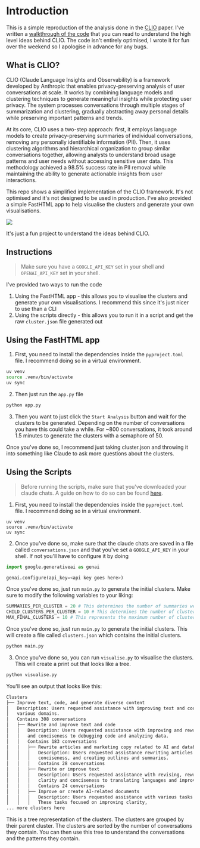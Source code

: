 # Introduction

This is a simple reproduction of the analysis done in the [CLIO](https://www.anthropic.com/research/clio) paper. I've written a [walkthrough of the code](https://ivanleo.com/blog/understanding-user-conversations) that you can read to understand the high level ideas behind CLIO. The code isn't entirely optimised, I wrote it for fun over the weekend so I apologise in advance for any bugs.

## What is CLIO?

CLIO (Claude Language Insights and Observability) is a framework developed by Anthropic that enables privacy-preserving analysis of user conversations at scale. It works by combining language models and clustering techniques to generate meaningful insights while protecting user privacy. The system processes conversations through multiple stages of summarization and clustering, gradually abstracting away personal details while preserving important patterns and trends.

At its core, CLIO uses a two-step approach: first, it employs language models to create privacy-preserving summaries of individual conversations, removing any personally identifiable information (PII). Then, it uses clustering algorithms and hierarchical organization to group similar conversations together, allowing analysts to understand broad usage patterns and user needs without accessing sensitive user data. This methodology achieved a 98.5% success rate in PII removal while maintaining the ability to generate actionable insights from user interactions.

This repo shows a simplified implementation of the CLIO framework. It's not optimised and it's not designed to be used in production. I've also provided a simple FastHTML app to help visualise the clusters and generate your own visualisations.

![](./clio.png)

It's just a fun project to understand the ideas behind CLIO.

## Instructions

> Make sure you have a `GOOGLE_API_KEY` set in your shell and `OPENAI_API_KEY` set in your shell.

I've provided two ways to run the code

1. Using the FastHTML app - this allows you to visualise the clusters and generate your own visualisations. I recommend this since it's just nicer to use than a CLI
2. Using the scripts directly - this allows you to run it in a script and get the raw `cluster.json` file generated out

## Using the FastHTML app

1. First, you need to install the dependencies inside the `pyproject.toml` file. I recommend doing so in a virtual environment.

```bash
uv venv
source .venv/bin/activate
uv sync
```

2. Then just run the `app.py` file

```bash
python app.py
```

3. Then you want to just click the `Start Analysis` button and wait for the clusters to be generated. Depending on the number of conversations you have this could take a while. For ~800 conversations, it took around 1.5 minutes to generate the clusters with a semaphore of 50.

Once you've done so, I recommend just taking cluster.json and throwing it into something like Claude to ask more questions about the clusters.

## Using the Scripts

> Before running the scripts, make sure that you've downloaded your claude chats. A guide on how to do so can be found [here](https://support.anthropic.com/en/articles/9450526-how-can-i-export-my-claude-ai-data).

1. First, you need to install the dependencies inside the `pyproject.toml` file. I recommend doing so in a virtual environment.

```
uv venv
source .venv/bin/activate
uv sync
```

2. Once you've done so, make sure that the claude chats are saved in a file called `conversations.json` and that you've set a `GOOGLE_API_KEY` in your shell. If not you'll have to configure it by doing

```python
import google.generativeai as genai

genai.configure(api_key=<api key goes here>)
```

Once you've done so, just run `main.py` to generate the initial clusters. Make sure to modify the following variables to your liking:

```py
SUMMARIES_PER_CLUSTER = 20 # This determines the number of summaries we want on average per cluster
CHILD_CLUSTERS_PER_CLUSTER = 10 # This determines the number of clusters we want on average to have per higher level cluster
MAX_FINAL_CLUSTERS = 10 # This represents the maximum number of clusters we want to have at the end of the process
```

Once you've done so, just run `main.py` to generate the initial clusters. This will create a file called `clusters.json` which contains the initial clusters.

```python
python main.py
```

3. Once you've done so, you can run `visualise.py` to visualise the clusters. This will create a print out that looks like a tree.

```python
python visualise.py
```

You'll see an output that looks like this:

```bash
Clusters
├── Improve text, code, and generate diverse content
│   Description: Users requested assistance with improving text and code, and generating diverse content and marketing materials.  Tasks included rewriting, debugging, analysis, and content creation across
│   various domains.
│   Contains 308 conversations
│   ├── Rewrite and improve text and code
│   │   Description: Users requested assistance with improving and rewriting various types of text, including articles, marketing materials, technical documents, and code.  Tasks ranged from enhancing clarity
│   │   and conciseness to debugging code and analyzing data.
│   │   Contains 183 conversations
│   │   ├── Rewrite articles and marketing copy related to AI and databases
│   │   │   Description: Users requested assistance rewriting articles and marketing materials about AI, databases, and related technologies.  The requests involved tasks such as improving clarity, style,
│   │   │   conciseness, and creating outlines and summaries.
│   │   │   Contains 28 conversations
│   │   ├── Rewrite or improve text
│   │   │   Description: Users requested assistance with revising, rewriting, or improving existing text, including paragraphs, articles, summaries, and other written content.  Tasks ranged from enhancing
│   │   │   clarity and conciseness to translating languages and improving writing style.
│   │   │   Contains 24 conversations
│   │   ├── Improve or create AI-related documents
│   │   │   Description: Users requested assistance with various tasks related to improving or creating documents about AI, including summarization, rewriting, clarification, and the addition of definitions.
│   │   │   These tasks focused on improving clarity,
... more clusters here
```

This is a tree representation of the clusters. The clusters are grouped by their parent cluster. The clusters are sorted by the number of conversations they contain. You can then use this tree to understand the conversations and the patterns they contain.
